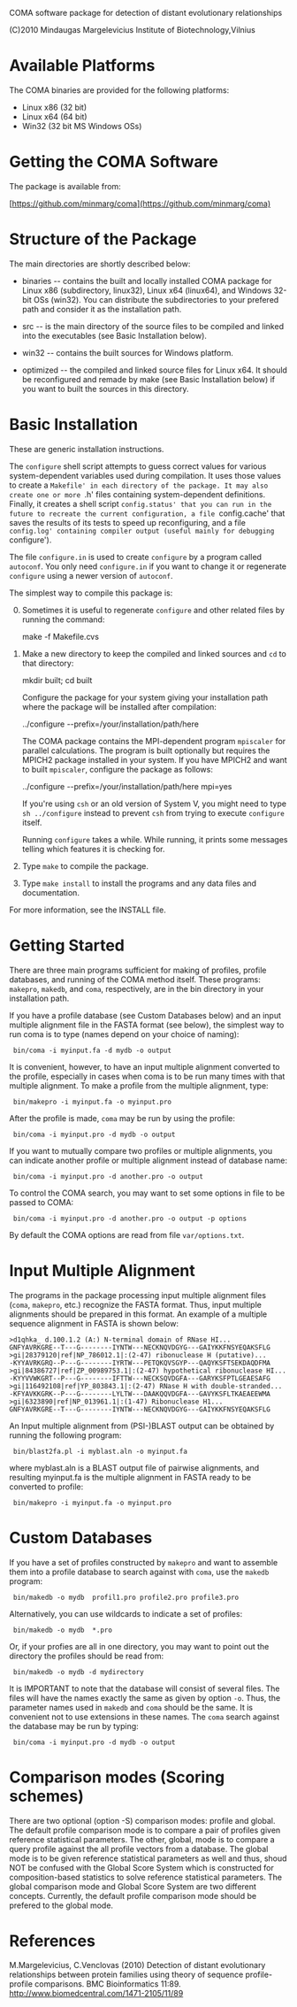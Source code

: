 COMA software package for detection of distant evolutionary
relationships

(C)2010 Mindaugas Margelevicius
Institute of Biotechnology,Vilnius

# Available Platforms

   The COMA binaries are provided for the following platforms:

  *  Linux x86 (32 bit)
  *  Linux x64 (64 bit)
  *  Win32 (32 bit MS Windows OSs)

# Getting the COMA Software

   The package is available from:

   [https://github.com/minmarg/coma](https://github.com/minmarg/coma)

# Structure of the Package

   The main directories are shortly described below:

  *  binaries  --  contains the built and locally installed COMA package
     for Linux x86 (subdirectory, linux32), Linux x64 (linux64), and 
     Windows 32-bit OSs (win32). You can distribute the subdirectories
     to your prefered path and consider it as the installation path.

  *  src       --  is the main directory of the source files to be
     compiled and linked into the executables (see Basic Installation
     below).

  *  win32     --  contains the built sources for Windows platform.

  *  optimized --  the compiled and linked source files for Linux x64.
     It should be reconfigured and remade by make (see Basic 
     Installation below) if you want to built the sources in this
     directory.

# Basic Installation

   These are generic installation instructions.

   The `configure` shell script attempts to guess correct values for
various system-dependent variables used during compilation.  It uses
those values to create a `Makefile' in each directory of the package.
It may also create one or more `.h' files containing system-dependent
definitions.  Finally, it creates a shell script `config.status' that
you can run in the future to recreate the current configuration, a file
`config.cache' that saves the results of its tests to speed up
reconfiguring, and a file `config.log' containing compiler output
(useful mainly for debugging `configure').

   The file `configure.in` is used to create `configure` by a program
called `autoconf`.  You only need `configure.in` if you want to change
it or regenerate `configure` using a newer version of `autoconf`.

The simplest way to compile this package is:

  0. Sometimes it is useful to regenerate `configure` and other related
     files by running the command:

     make -f Makefile.cvs

  1. Make a new directory to keep the compiled and linked sources and
     `cd` to that directory:

     mkdir built; cd built

     Configure the package for your system giving your installation
     path where the package will be installed after compilation:

     ../configure --prefix=/your/installation/path/here

     The COMA package contains the MPI-dependent program `mpiscaler` for
     parallel calculations. The program is built optionally but
     requires the MPICH2 package installed in your system. If you have
     MPICH2 and want to built `mpiscaler`, configure the package as
     follows:

     ../configure --prefix=/your/installation/path/here  mpi=yes

     If you're using `csh` or an old version of System V, you might
     need to type `sh ../configure` instead to prevent `csh` from
     trying to execute `configure` itself.

     Running `configure` takes a while. While running, it prints some
     messages telling which features it is checking for.

  2. Type `make` to compile the package.

  3. Type `make install` to install the programs and any data files and
     documentation.

   For more information, see the INSTALL file.

# Getting Started

   There are three main programs sufficient for making of profiles,
profile databases, and running of the COMA method itself. These
programs: `makepro`, `makedb`, and `coma`, respectively, are in the
bin directory in your installation path.

   If you have a profile database (see Custom Databases below) and an
input multiple alignment file in the FASTA format (see below), the
simplest way to run coma is to type (names depend on your choice of 
naming):

     bin/coma -i myinput.fa -d mydb -o output

   It is convenient, however, to have an input multiple alignment
converted to the profile, especially in cases when coma is to be run
many times with that multiple alignment. To make a profile from the
multiple alignment, type:

     bin/makepro -i myinput.fa -o myinput.pro

   After the profile is made, `coma` may be run by using the profile:

     bin/coma -i myinput.pro -d mydb -o output

   If you want to mutually compare two profiles or multiple alignments,
you can indicate another profile or multiple alignment instead of
database name:

     bin/coma -i myinput.pro -d another.pro -o output

   To control the COMA search, you may want to set some options in file
to be passed to COMA:

     bin/coma -i myinput.pro -d another.pro -o output -p options

   By default the COMA options are read from file `var/options.txt`.

# Input Multiple Alignment

   The programs in the package processing input multiple alignment 
files (`coma`, `makepro`, etc.) recognize the FASTA format. Thus, input
multiple alignments should be prepared in this format.
   An example of a multiple sequence alignment in FASTA is shown below:

```
>d1qhka_ d.100.1.2 (A:) N-terminal domain of RNase HI...
GNFYAVRKGRE--T---G--------IYNTW---NECKNQVDGYG---GAIYKKFNSYEQAKSFLG
>gi|28379120|ref|NP_786012.1|:(2-47) ribonuclease H (putative)...
-KYYAVRKGRQ--P---G--------IYRTW---PETQKQVSGYP---QAQYKSFTSEKDAQDFMA
>gi|84386727|ref|ZP_00989753.1|:(2-47) hypothetical ribonuclease HI...
-KYYVVWKGRT--P---G--------IFTTW---NECKSQVDGFA---GARYKSFPTLGEAESAFG
>gi|116492108|ref|YP_803843.1|:(2-47) RNase H with double-stranded...
-KFYAVKKGRK--P---G--------LYLTW---DAAKQQVDGFA---GAVYKSFLTKAEAEEWMA
>gi|6323890|ref|NP_013961.1|:(1-47) Ribonuclease H1...
GNFYAVRKGRE--T---G--------IYNTW---NECKNQVDGYG---GAIYKKFNSYEQAKSFLG
```

   An Input multiple alignment from (PSI-)BLAST output can be obtained by 
running the following program:

     bin/blast2fa.pl -i myblast.aln -o myinput.fa

   where myblast.aln is a BLAST output file of pairwise
alignments, and resulting myinput.fa is the multiple alignment in
FASTA ready to be converted to profile:

     bin/makepro -i myinput.fa -o myinput.pro

# Custom Databases

   If you have a set of profiles constructed by `makepro` and want to
assemble them into a profile database to search against with `coma`,
use the `makedb` program:

     bin/makedb -o mydb  profil1.pro profile2.pro profile3.pro

   Alternatively, you can use wildcards to indicate a set of profiles:

     bin/makedb -o mydb  *.pro

   Or, if your profies are all in one directory, you may want to
point out the directory the profiles should be read from:

     bin/makedb -o mydb -d mydirectory

   It is IMPORTANT to note that the database will consist of several
files. The files will have the names exactly the same as given by
option `-o`. Thus, the parameter names used in `makedb` and `coma`
should be the same. It is convenient not to use extensions in these
names. The `coma` search against the database may be run by typing:

     bin/coma -i myinput.pro -d mydb -o output

# Comparison modes (Scoring schemes)

   There are two optional (option -S) comparison modes: profile and
global. The default profile comparison mode is to compare a pair of
profiles given reference statistical parameters. The other, global,
mode is to compare a query profile against the all profile
vectors from a database. The global mode is to be given reference
statistical parameters as well and thus, shoud NOT be confused with the
Global Score System which is constructed for composition-based
statistics to solve reference statistical parameters. The global
comparison mode and Global Score System are two different concepts.
Currently, the default profile comparison mode should be prefered to 
the global mode.

# References

M.Margelevicius, C.Venclovas (2010)
Detection of distant evolutionary relationships between protein families
using theory of sequence profile-profile comparisons.
BMC Bioinformatics 11:89.
http://www.biomedcentral.com/1471-2105/11/89

